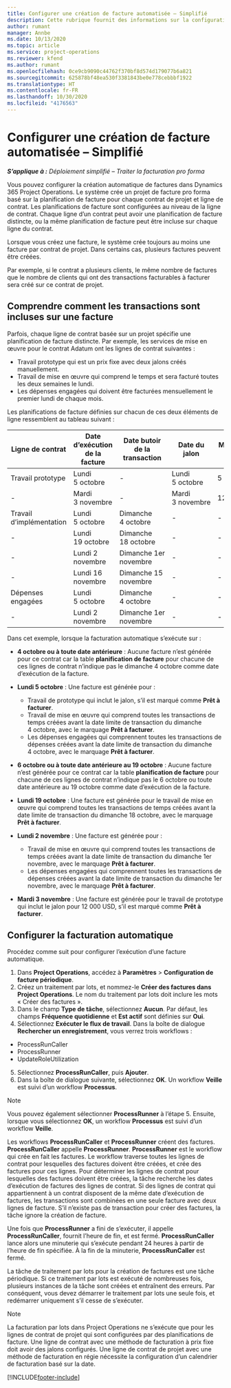 ```yaml
---
title: Configurer une création de facture automatisée – Simplifié
description: Cette rubrique fournit des informations sur la configuration de la création automatique de factures pro forma.
author: rumant
manager: Annbe
ms.date: 10/13/2020
ms.topic: article
ms.service: project-operations
ms.reviewer: kfend
ms.author: rumant
ms.openlocfilehash: 0ce9cb9090c44762f370bf8d574d179077b6a821
ms.sourcegitcommit: 625878bf48ea530f3381843be0e778cebbbf1922
ms.translationtype: HT
ms.contentlocale: fr-FR
ms.lasthandoff: 10/30/2020
ms.locfileid: "4176563"
---
```

# <a name="configure-automatic-invoice-creation---lite"></a>Configurer une création de facture automatisée – Simplifié
 
_**S’applique à :** Déploiement simplifié – Traiter la facturation pro forma_

Vous pouvez configurer la création automatique de factures dans Dynamics 365 Project Operations. Le système crée un projet de facture pro forma basé sur la planification de facture pour chaque contrat de projet et ligne de contrat. Les planifications de facture sont configurées au niveau de la ligne de contrat. Chaque ligne d’un contrat peut avoir une planification de facture distincte, ou la même planification de facture peut être incluse sur chaque ligne du contrat.

Lorsque vous créez une facture, le système crée toujours au moins une facture par contrat de projet. Dans certains cas, plusieurs factures peuvent être créées.

Par exemple, si le contrat a plusieurs clients, le même nombre de factures que le nombre de clients qui ont des transactions facturables à facturer sera créé sur ce contrat de projet.

## <a name="understand-how-transactions-are-included-on-an-invoice"></a>Comprendre comment les transactions sont incluses sur une facture 

Parfois, chaque ligne de contrat basée sur un projet spécifie une planification de facture distincte. Par exemple, les services de mise en œuvre pour le contrat Adatum ont les lignes de contrat suivantes :

- Travail prototype qui est un prix fixe avec deux jalons créés manuellement.
- Travail de mise en œuvre qui comprend le temps et sera facturé toutes les deux semaines le lundi.
- Les dépenses engagées qui doivent être facturées mensuellement le premier lundi de chaque mois.

Les planifications de facture définies sur chacun de ces deux éléments de ligne ressemblent au tableau suivant :

| Ligne de contrat | Date d’exécution de la facture | Date butoir de la transaction | Date du jalon | Montant du jalon |
| --- | --- | --- | --- | --- |
| Travail prototype | Lundi 5 octobre | - | Lundi 5 octobre | 5 000 USD |
| - | Mardi 3 novembre | - | Mardi 3 novembre | 12 000 USD |
| Travail d’implémentation | Lundi 5 octobre | Dimanche 4 octobre | - | - |
| - | Lundi 19 octobre | Dimanche 18 octobre | - | - |
| - | Lundi 2 novembre | Dimanche 1er novembre | - | - |
| - | Lundi 16 novembre | Dimanche 15 novembre | - | - |
| Dépenses engagées | Lundi 5 octobre | Dimanche 4 octobre | - | - |
| - | Lundi 2 novembre | Dimanche 1er novembre | - | - |

Dans cet exemple, lorsque la facturation automatique s’exécute sur :

- **4 octobre ou à toute date antérieure** : Aucune facture n’est générée pour ce contrat car la table **planification de facture** pour chacune de ces lignes de contrat n’indique pas le dimanche 4 octobre comme date d’exécution de la facture.
- **Lundi 5 octobre** : Une facture est générée pour :

    - Travail de prototype qui inclut le jalon, s’il est marqué comme **Prêt à facturer**.
    - Travail de mise en œuvre qui comprend toutes les transactions de temps créées avant la date limite de transaction du dimanche 4 octobre, avec le marquage **Prêt à facturer**.
    - Les dépenses engagées qui comprennent toutes les transactions de dépenses créées avant la date limite de transaction du dimanche 4 octobre, avec le marquage **Prêt à facturer**.
  
- **6 octobre ou à toute date antérieure au 19 octobre** : Aucune facture n’est générée pour ce contrat car la table **planification de facture** pour chacune de ces lignes de contrat n’indique pas le 6 octobre ou toute date antérieure au 19 octobre comme date d’exécution de la facture.
- **Lundi 19 octobre** : Une facture est générée pour le travail de mise en œuvre qui comprend toutes les transactions de temps créées avant la date limite de transaction du dimanche 18 octobre, avec le marquage  **Prêt à facturer**.
- **Lundi 2 novembre** : Une facture est générée pour :

    - Travail de mise en œuvre qui comprend toutes les transactions de temps créées avant la date limite de transaction du dimanche 1er novembre, avec le marquage **Prêt à facturer**.
    - Les dépenses engagées qui comprennent toutes les transactions de dépenses créées avant la date limite de transaction du dimanche 1er novembre, avec le marquage **Prêt à facturer**.

- **Mardi 3 novembre** : Une facture est générée pour le travail de prototype qui inclut le jalon pour 12 000 USD, s’il est marqué comme **Prêt à facturer**.

## <a name="configure-automatic-invoicing"></a>Configurer la facturation automatique

Procédez comme suit pour configurer l’exécution d’une facture automatique.

1. Dans **Project Operations**, accédez à **Paramètres** > **Configuration de facture périodique**.
2. Créez un traitement par lots, et nommez-le **Créer des factures dans Project Operations**. Le nom du traitement par lots doit inclure les mots « Créer des factures ».
3. Dans le champ **Type de tâche**, sélectionnez **Aucun**. Par défaut, les champs **Fréquence quotidienne** et **Est actif** sont définies sur **Oui**.
4. Sélectionnez **Exécuter le flux de travail**. Dans la boîte de dialogue **Rechercher un enregistrement**, vous verrez trois workflows :

- ProcessRunCaller
- ProcessRunner
- UpdateRoleUtilization

5. Sélectionnez **ProcessRunCaller**, puis **Ajouter**.
6. Dans la boîte de dialogue suivante, sélectionnez **OK**. Un workflow **Veille** est suivi d’un workflow **Processus**. 

> [!NOTE]
> Vous pouvez également sélectionner **ProcessRunner** à l’étape 5. Ensuite, lorsque vous sélectionnez **OK**, un workflow **Processus** est suivi d’un workflow **Veille**.

Les workflows **ProcessRunCaller** et **ProcessRunner** créent des factures. **ProcessRunCaller** appelle **ProcessRunner**. **ProcessRunner** est le workflow qui crée en fait les factures. Le workflow traverse toutes les lignes de contrat pour lesquelles des factures doivent être créées, et crée des factures pour ces lignes. Pour déterminer les lignes de contrat pour lesquelles des factures doivent être créées, la tâche recherche les dates d’exécution de factures des lignes de contrat. Si des lignes de contrat qui appartiennent à un contrat disposent de la même date d’exécution de factures, les transactions sont combinées en une seule facture avec deux lignes de facture. S’il n’existe pas de transaction pour créer des factures, la tâche ignore la création de facture.

Une fois que **ProcessRunner** a fini de s’exécuter, il appelle **ProcessRunCaller**, fournit l’heure de fin, et est fermé. **ProcessRunCaller** lance alors une minuterie qui s’exécute pendant 24 heures à partir de l’heure de fin spécifiée. À la fin de la minuterie, **ProcessRunCaller** est fermé.

La tâche de traitement par lots pour la création de factures est une tâche périodique. Si ce traitement par lots est exécuté de nombreuses fois, plusieurs instances de la tâche sont créées et entraînent des erreurs. Par conséquent, vous devez démarrer le traitement par lots une seule fois, et redémarrer uniquement s’il cesse de s’exécuter.

> [!NOTE]
> La facturation par lots dans Project Operations ne s’exécute que pour les lignes de contrat de projet qui sont configurées par des planifications de facture. Une ligne de contrat avec une méthode de facturation à prix fixe doit avoir des jalons configurés. Une ligne de contrat de projet avec une méthode de facturation en régie nécessite la configuration d’un calendrier de facturation basé sur la date.


[!INCLUDE[footer-include](../../includes/footer-banner.md)]